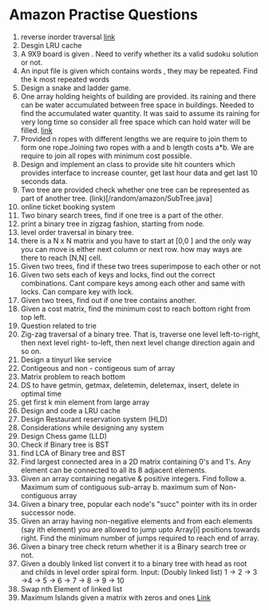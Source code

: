 # Amazon Practise Questions

1. reverse inorder traversal [link](/random/amazon/InorderTraversal.java)
2. Desgin LRU cache
3. A 9X9 board is given . Need to verify whether its a valid sudoku solution or not.
4. An input file is given which contains words , they may be repeated. Find the k most repeated words
5. Design a snake and ladder game.
6. One array holding heights of building are provided. its raining and there can be water accumulated between free space in buildings. Needed to find the accumulated water quantity. It was said to assume its raining for very long time so consider all free space which can hold water will be filled. [link](/random/amazon/RainTap.java)
7. Provided n ropes with different lengths we are require to join them to form one rope.Joining two ropes with a and b length costs a\*b. We are require to join all ropes with minimum cost possible.
8. Design and implement an class to provide site hit counters which provides interface to increase counter, get last hour data and get last 10 seconds data.
9. Two tree are provided check whether one tree can be represented as part of another tree. (link)[/random/amazon/SubTree.java]
10. online ticket booking system
11. Two binary search trees, find if one tree is a part of the other.
12. print a binary tree in zigzag fashion, starting from node.
13. level order traversal in binary tree.
14. there is a N x N matrix and you have to start at [0,0 ] and the only way you can move is either next column or next row. how may ways are there to reach [N,N] cell.
15. Given two trees, find if these two trees superimpose to each other or not
16. Given two sets each of keys and locks, find out the correct combinations. Cant compare keys among each other and same with locks. Can compare key with lock.
17. Given two trees, find out if one tree contains another.
18. Given a cost matrix, find the minimum cost to reach bottom right from top left.
19. Question related to trie
20. Zig-zag traversal of a binary tree. That is, traverse one level left-to-right, then next level right- to-left, then next level change direction again and so on.
21. Design a tinyurl like service
22. Contigeous and non - contigeous sum of array
23. Matrix problem to reach bottom
24. DS to have getmin, getmax, deletemin, deletemax, insert, delete in optimal time
25. get first k min element from large array
26. Design and code a LRU cache
27. Design Restaurant reservation system (HLD)
28. Considerations while designing any system
29. Design Chess game (LLD)
30. Check if Binary tree is BST
31. find LCA of Binary tree and BST
32. Find largest connected area in a 2D matrix containing 0's and 1's. Any element can be connected to all its 8 adjacent elements.
33. Given an array containing negative & positive integers. Find follow a. Maximum sum of contiguous sub-array b. maximum sum of Non-contiguous array
34. Given a binary tree, popular each node's "succ" pointer with its in order successor node.
35. Given an array having non-negative elements and from each elements (say ith element) you are allowed to jump upto Array[i] positions towards right. Find the minimum number of jumps required to reach end of array.
36. Given a binary tree check return whether it is a Binary search tree or not.
37. Given a doubly linked list convert it to a binary tree with head as root and childs in level order spiral form. Input: (Doubly linked list) 1 -> 2 -> 3 ->4 -> 5 -> 6 -> 7 -> 8 -> 9 -> 10
38. Swap nth Element of linked list
39. Maximum Islands given a matrix with zeros and ones  [Link](/random/amazon/NumOfIsland.java)
